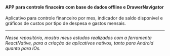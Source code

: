 #### APP para controle finaceiro com base de dados offline e DrawerNavigator
Aplicativo para controle financeiro por mes, indicador de saldo disponivel e gráficos de
custos por tipo de despesa e gastos mensais.

---

*Nesse repositório, mostro meus estudos realizados com a ferramenta ReactNative, para*
*a criação de aplicativos nativos, tanto para Android quanto para IOs.*
